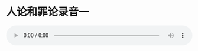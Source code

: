 # 人论和罪论录音一

<audio style="width: 100%;" preload="false" controls controlslist="nodownload"><source src="http://file.simai.life/audio/mp3/old/27382.mp3" type="audio/mpeg">Your browser does not support the audio element.</audio>


